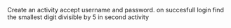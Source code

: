 Create an activity accept username and password. on succesfull login find the smallest digit divisible by 5 in second activity
